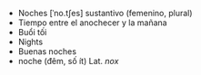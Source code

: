 - Noches	[ˈno.tʃes]	sustantivo (femenino, plural)  
- Tiempo entre el anochecer y la mañana
- Buổi tối
- Nights
- Buenas noches
- noche (đêm, số ít)	Lat. *nox*